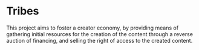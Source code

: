 # Tribes

This project aims to foster a creator economy, by providing means of gathering
initial resources for the creation of the content through a reverse auction of
financing, and selling the right of access to the created content.
